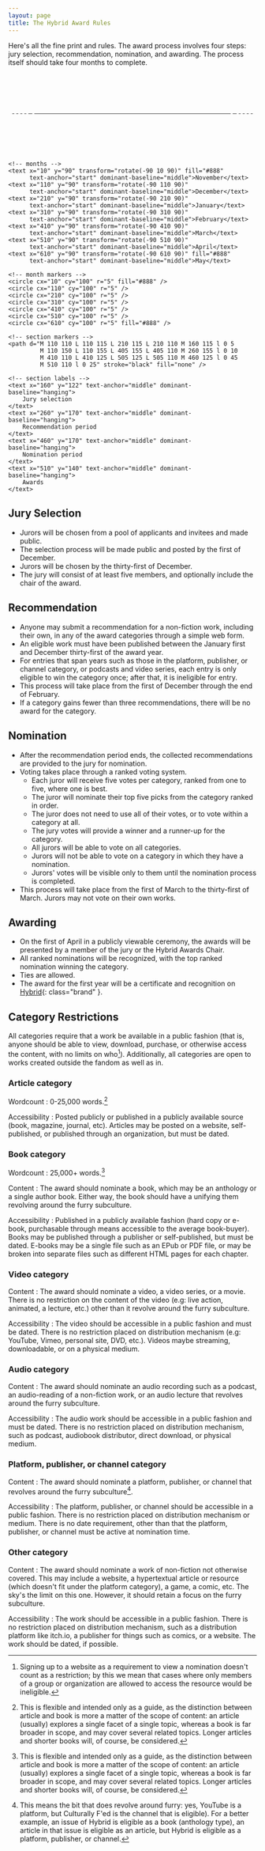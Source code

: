 ```yaml
---
layout: page
title: The Hybrid Award Rules
---
```


Here's all the fine print and rules. The award process involves four steps: jury selection, recommendation, nomination, and awarding. The process itself should take four months to complete.

<svg width="100%" viewbox="0 0 620 200">
    <!-- timeline -->
    <line x1="10" y1="100" x2="610" y2="100" stroke="black" stroke-dasharray="5 5 5 5 5 5 5 5 10 5 490 5 10 5 5 5 5 5 " />

    <!-- months -->
    <text x="10" y="90" transform="rotate(-90 10 90)" fill="#888"
          text-anchor="start" dominant-baseline="middle">November</text>
    <text x="110" y="90" transform="rotate(-90 110 90)"
          text-anchor="start" dominant-baseline="middle">December</text>
    <text x="210" y="90" transform="rotate(-90 210 90)"
          text-anchor="start" dominant-baseline="middle">January</text>
    <text x="310" y="90" transform="rotate(-90 310 90)"
          text-anchor="start" dominant-baseline="middle">February</text>
    <text x="410" y="90" transform="rotate(-90 410 90)"
          text-anchor="start" dominant-baseline="middle">March</text>
    <text x="510" y="90" transform="rotate(-90 510 90)"
          text-anchor="start" dominant-baseline="middle">April</text>
    <text x="610" y="90" transform="rotate(-90 610 90)" fill="#888"
          text-anchor="start" dominant-baseline="middle">May</text>

    <!-- month markers -->
    <circle cx="10" cy="100" r="5" fill="#888" />
    <circle cx="110" cy="100" r="5" />
    <circle cx="210" cy="100" r="5" />
    <circle cx="310" cy="100" r="5" />
    <circle cx="410" cy="100" r="5" />
    <circle cx="510" cy="100" r="5" />
    <circle cx="610" cy="100" r="5" fill="#888" />

    <!-- section markers -->
    <path d="M 110 110 L 110 115 L 210 115 L 210 110 M 160 115 l 0 5
             M 110 150 L 110 155 L 405 155 L 405 110 M 260 155 l 0 10
             M 410 110 L 410 125 L 505 125 L 505 110 M 460 125 l 0 45
             M 510 110 l 0 25" stroke="black" fill="none" />

    <!-- section labels -->
    <text x="160" y="122" text-anchor="middle" dominant-baseline="hanging">
        Jury selection
    </text>
    <text x="260" y="170" text-anchor="middle" dominant-baseline="hanging">
        Recommendation period
    </text>
    <text x="460" y="170" text-anchor="middle" dominant-baseline="hanging">
        Nomination period
    </text>
    <text x="510" y="140" text-anchor="middle" dominant-baseline="hanging">
        Awards
    </text>
</svg>

## Jury Selection

* Jurors will be chosen from a pool of applicants and invitees and made public.
* The selection process will be made public and posted by the first of December.
* Jurors will be chosen by the thirty-first of December.
* The jury will consist of at least five members, and optionally include the chair of the award.

## Recommendation

* Anyone may submit a recommendation for a non-fiction work, including their own, in any of the award categories through a simple web form.
* An eligible work must have been published between the January first and December thirty-first of the award year.
* For entries that span years such as those in the platform, publisher, or channel category, or podcasts and video series, each entry is only eligible to win the category once; after that, it is ineligible for entry.
* This process will take place from the first of December through the end of February.
* If a category gains fewer than three recommendations, there will be no award for the category.

## Nomination

* After the recommendation period ends, the collected recommendations are provided to the jury for nomination.
* Voting takes place through a ranked voting system.
    * Each juror will receive five votes per category, ranked from one to five, where one is best.
    * The juror will nominate their top five picks from the category ranked in order.
    * The juror does not need to use all of their votes, or to vote within a category at all.
    * The jury votes will provide a winner and a runner-up for the category.
    * All jurors will be able to vote on all categories.
    * Jurors will not be able to vote on a category in which they have a nomination.
    * Jurors' votes will be visible only to them until the nomination process is completed.
* This process will take place from the first of March to the thirty-first of March. Jurors may not vote on their own works.

## Awarding

* On the first of April in a publicly viewable ceremony, the awards will be presented by a member of the jury or the <span class="brand">Hybrid</span> Awards Chair.
* All ranked nominations will be recognized, with the top ranked nomination winning the category.
* Ties are allowed.
* The award for the first year will be a certificate and recognition on [Hybrid](/){: class="brand" }.

## Category Restrictions

All categories require that a work be available in a public fashion (that is, anyone should be able to view, download, purchase, or otherwise access the content, with no limits on who[^signups]). Additionally, all categories are open to works created outside the fandom as well as in.

### Article category

Wordcount
:   0-25,000 words.[^wordcount]

Accessibility
:   Posted publicly or published in a publicly available source (book, magazine, journal, etc). Articles may be posted on a website, self-published, or published through an organization, but must be dated.

### Book category

Wordcount
:   25,000+ words.[^wordcount]

Content
:   The award should nominate a book, which may be an anthology or a single author book. Either way, the book should have a unifying them revolving around the furry subculture.

Accessibility
:   Published in a publicly available fashion (hard copy or e-book, purchasable through means accessible to the average book-buyer). Books may be published through a publisher or self-published, but must be dated. E-books may be a single file such as an EPub or PDF file, or may be broken into separate files such as different HTML pages for each chapter.

### Video category

Content
:   The award should nominate a video, a video series, or a movie. There is no restriction on the content of the video (e.g: live action, animated, a lecture, etc.) other than it revolve around the furry subculture.

Accessibility
:   The video should be accessible in a public fashion and must be dated. There is no restriction placed on distribution mechanism (e.g: YouTube, Vimeo, personal site, DVD, etc.). Videos maybe streaming, downloadable, or on a physical medium.

### Audio category

Content
:   The award should nominate an audio recording such as a podcast, an audio-reading of a non-fiction work, or an audio lecture that revolves around the furry subculture.

Accessibility
:   The audio work should be accessible in a public fashion and must be dated. There is no restriction placed on distribution mechanism, such as podcast, audiobook distributor, direct download, or physical medium.

### Platform, publisher, or channel category

Content
:   The award should nominate a platform, publisher, or channel that revolves around the furry subculture[^platforms].

Accessibility
:   The platform, publisher, or channel should be accessible in a public fashion. There is no restriction placed on distribution mechanism or medium. There is no date requirement, other than that the platform, publisher, or channel must be active at nomination time.

### Other category

Content
:   The award should nominate a work of non-fiction not otherwise covered. This may include a website, a hypertextual article or resource (which doesn't fit under the platform category), a game, a comic, etc. The sky's the limit on this one. However, it should retain a focus on the furry subculture.

Accessibility
:   The work should be accessible in a public fashion. There is no restriction placed on distribution mechanism, such as a distribution platform like itch.io, a publisher for things such as comics, or a website. The work should be dated, if possible.

[^signups]: Signing up to a website as a requirement to view a nomination doesn't count as a restriction; by this we mean that cases where only members of a group or organization are allowed to access the resource would be ineligible.

[^wordcount]: This is flexible and intended only as a guide, as the distinction between article and book is more a matter of the scope of content: an article (usually) explores a single facet of a single topic, whereas a book is far broader in scope, and may cover several related topics. Longer articles and shorter books will, of course, be considered.

[^platforms]:  This means the bit that does revolve around furry: yes, YouTube is a platform, but Culturally F'ed is the channel that is eligible). For a better example, an issue of <span class="brand">Hybrid</span> is eligible as a book (anthology type), an article in that issue is eligible as an article, but <span class="brand">Hybrid</span> is eligible as a platform, publisher, or channel.
